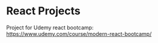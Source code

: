 # React Projects

Project for Udemy react bootcamp: https://www.udemy.com/course/modern-react-bootcamp/
